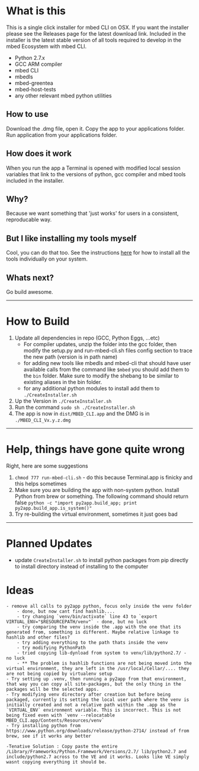# What is this
This is a single click installer for mbed CLI on OSX. If you want the installer please see the Releases page for the latest download link. 
Included in the installer is the latest stable version of all tools required to develop in the mbed Ecosystem with mbed CLI. 
- Python 2.7.x
- GCC ARM compiler 
- mbed CLI
- mbedls
- mbed-greentea
- mbed-host-tests
- any other relevant mbed python utilities

## How to use
Download the .dmg file, open it. Copy the app to your applications folder. Run application from your applications folder. 

## How does it work
When you run the app a Terminal is opened with modified local session variables that link to the versions of python, gcc compiler and mbed tools included in the installer.

## Why?
Because we want something that 'just works' for users in a consistent, reproducable way.

## But I like installing my tools myself
Cool, you can do that too. See the instructions [here](TODO) for how to install all the tools individually on your system.

## Whats next? 
Go build awesome.  


--------

# How to Build
1) Update all dependencies in repo (GCC, Python Eggs, ...etc)
	- For compiler updates, unzip the folder into the gcc folder, then modify the setup.py and run-mbed-cli.sh files config section to trace the new path (version is in path name)
	- for adding new tools like mbedls and mbed-cli that should have user available calls from the command like `$mbed` you should add them to the `bin` folder. Make sure to modify the shebang to be similar to existing aliases in the bin folder. 
	- for any additional python modules to install add them to 	`./CreateInstaller.sh`
2) Up the Version in `./CreateInstaller.sh`
3) Run the command `sudo sh ./CreateInstaller.sh`
4) The app is now in `dist/MBED_CLI.app` and the DMG is in `./MBED_CLI_Vx.y.z.dmg`


--------
# Help, things have gone quite wrong
Right, here are some suggestions
1) `chmod 777 run-mbed-cli.sh` - do this because Terminal.app is finicky and this helps sometimes
2) Make sure you are building the app with non-system python. Install Python from brew or something. The following command should return false `python -c "import py2app.build_app; print py2app.build_app.is_system()"`
3) Try re-building the virtual environment, sometimes it just goes bad


--------
# Planned Updates
- update `CreateInstaller.sh` to install python packages from pip directly to install directory instead of installing to the computer


# Ideas
	- remove all calls to py2app python, focus only inside the venv folder
		- done, but now cant find hashlib....
		- try changing `venv/bin/activate` line 43 to `export VIRTUAL_ENV="$RESOURCEPATH/venv"` - done, but no luck
		- try comparing the venv inside the .app with the one that its generated from, something is different. Maybe relative linkage to hashlib and other files?
		- try adding everything to the path thats inside the venv
		- try modifying PythonPath
		- tried copying lib-dynload from system to venv/lib/python2.7/ - no luck
		- ** The problem is hashlib functions are not being moved into the virtual environment, they are left in the /usr/local/Cellar/.... they are not being copied by virtualenv setup
	- Try setting up .venv, then running a py2app from that environment, that way you can copy all site-packages, but the only thing in the packages will be the selected apps.
	- Try modifying venv directory after creation but before being packaged, currently its setting the local user path where the venv is initially created and not a relative path within the .app as the `VIRTUAL_ENV` environment variable. This is incorrect. This is not being fixed even with `venv --relocatable MBED_CLI.app/Contents/Resources/venv`
	- Try installing python from https://www.python.org/downloads/release/python-2714/ instead of from brew, see if it works any better

	-Tenative Solution : Copy paste the entire /Library/Frameworks/Python.Framework/Versions/2.7/ lib/python2.7 and include/python2.7 across to the VE and it works. Looks like VE simply wasnt copying everything it should be. 